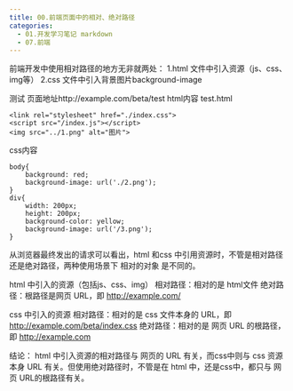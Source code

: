```yaml
---
title: 00.前端页面中的相对、绝对路径
categories:
  - 01.开发学习笔记 markdown
  - 07.前端
---
```


前端开发中使用相对路径的地方无非就两处：
1.html 文件中引入资源（js、css、img等）
2.css 文件中引入背景图片background-image

测试  页面地址http://example.com/beta/test
html内容 test.html
```
<link rel="stylesheet" href="./index.css">
<script src="/index.js"></script>
<img src="../1.png" alt="图片">
```

css内容
```
body{
    background: red;
    background-image: url('./2.png');
}
div{
    width: 200px;
    height: 200px;
    background-color: yellow;
    background-image: url('/3.png');
}
```
从浏览器最终发出的请求可以看出，html 和css 中引用资源时，不管是相对路径还是绝对路径，两种使用场景下 相对的对象 是不同的。

html 中引入的资源（包括js、css、img）
相对路径：相对的是 html文件
绝对路径：根路径是网页 URL，即 http://example.com/

css 中引入的资源
相对路径：相对的是 css 文件本身的 URL，即 http://example.com/beta/index.css
绝对路径：相对的是 网页 URL 的根路径，即 http://example.com

结论：
html 中引入资源的相对路径与 网页的 URL 有关，而css中则与 css 资源本身 URL 有关。但使用绝对路径时，不管是在 html 中，还是css中，都只与 网页 URL的根路径有关。